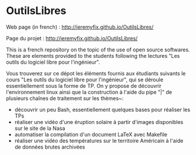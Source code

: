 # OutilsLibres

Web page (in french) : http://jeremyfix.github.io/OutilsLibres/

Page du projet : http://jeremyfix.github.io/OutilsLibres/

This is a french repository on the topic of the use of open source softwares. These are elements provided to the students following the lectures "Les outils du logiciel libre pour l'ingénieur".

Vous trouverez sur ce dépot les éléments fournis aux étudiants suivants le cours "Les outils du logiciel libre pour l'ingénieur", qui se déroule essentiellement sous la forme de TP. On y propose de découvrir l'environnement linux ainsi que la construction à l'aide du pipe "|" de plusieurs chaînes de traitement sur les thèmes~:
- découvrir un peu Bash, essentiellement quelques bases pour réaliser les TPs
- réaliser une vidéo d'une éruption solaire à partir d'images disponibles sur le site de la Nasa
- automatiser la compilation d'un document LaTeX avec Makefile
- réaliser une vidéo des températures sur le territoire Américain à l'aide de données brutes archivées


